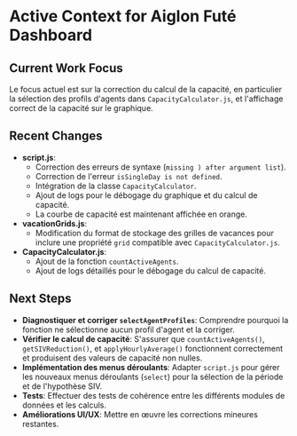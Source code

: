 # Active Context for Aiglon Futé Dashboard

## Current Work Focus
Le focus actuel est sur la correction du calcul de la capacité, en particulier la sélection des profils d'agents dans `CapacityCalculator.js`, et l'affichage correct de la capacité sur le graphique.

## Recent Changes
- **script.js**:
  - Correction des erreurs de syntaxe (`missing ) after argument list`).
  - Correction de l'erreur `isSingleDay is not defined`.
  - Intégration de la classe `CapacityCalculator`.
  - Ajout de logs pour le débogage du graphique et du calcul de capacité.
  - La courbe de capacité est maintenant affichée en orange.
- **vacationGrids.js**:
  - Modification du format de stockage des grilles de vacances pour inclure une propriété `grid` compatible avec `CapacityCalculator.js`.
- **CapacityCalculator.js**:
  - Ajout de la fonction `countActiveAgents`.
  - Ajout de logs détaillés pour le débogage du calcul de capacité.

## Next Steps
- **Diagnostiquer et corriger `selectAgentProfiles`**: Comprendre pourquoi la fonction ne sélectionne aucun profil d'agent et la corriger.
- **Vérifier le calcul de capacité**: S'assurer que `countActiveAgents()`, `getSIVReduction()`, et `applyHourlyAverage()` fonctionnent correctement et produisent des valeurs de capacité non nulles.
- **Implémentation des menus déroulants**: Adapter `script.js` pour gérer les nouveaux menus déroulants (`select`) pour la sélection de la période et de l'hypothèse SIV.
- **Tests**: Effectuer des tests de cohérence entre les différents modules de données et les calculs.
- **Améliorations UI/UX**: Mettre en œuvre les corrections mineures restantes.
